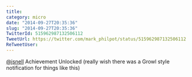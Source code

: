 ```yaml
---
title: 
category: micro
date: "2014-09-27T20:35:36"
slug: "2014-09-27T20:35:36"
TwitterId: 515962987132506112
TweetUrl: https://twitter.com/mark_philpot/status/515962987132506112
ReTweetUser: 
---
```


[@jsnell](https://twitter.com/jsnell) Achievement Unlocked (really wish there was a Growl style notification for things like this)
